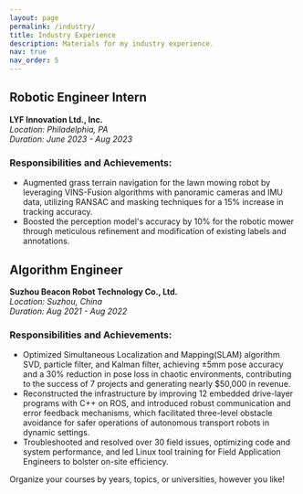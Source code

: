 ```yaml
---
layout: page
permalink: /industry/
title: Industry Experience
description: Materials for my industry experience.
nav: true
nav_order: 5
---
```


## Robotic Engineer Intern
**LYF Innovation Ltd., Inc.**  
_Location: Philadelphia, PA_  
_Duration: June 2023 - Aug 2023_

### Responsibilities and Achievements:
- Augmented grass terrain navigation for the lawn mowing robot by leveraging VINS-Fusion algorithms with panoramic cameras and IMU data, utilizing RANSAC and masking techniques for a 15% increase in tracking accuracy.
- Boosted the perception model's accuracy by 10% for the robotic mower through meticulous refinement and modification of existing labels and annotations.

## Algorithm Engineer
**Suzhou Beacon Robot Technology Co., Ltd.**  
_Location: Suzhou, China_  
_Duration: Aug 2021 - Aug 2022_

### Responsibilities and Achievements:
- Optimized Simultaneous Localization and Mapping(SLAM) algorithm SVD, particle filter, and Kalman filter, achieving ±5mm pose accuracy and a 30% reduction in pose loss in chaotic environments, contributing to the success of 7 projects and generating nearly $50,000 in revenue.
- Reconstructed the infrastructure by improving 12 embedded drive-layer programs with C++ on ROS, and introduced robust communication and error feedback mechanisms, which facilitated three-level obstacle avoidance for safer operations of autonomous transport robots in dynamic settings.
- Troubleshooted and resolved over 30 field issues, optimizing code and system performance, and led Linux tool training for Field Application Engineers to bolster on-site efficiency.

Organize your courses by years, topics, or universities, however you like!
